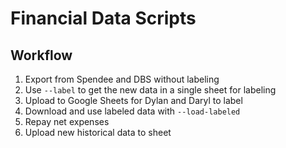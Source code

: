 # Financial Data Scripts


## Workflow

1. Export from Spendee and DBS without labeling
2. Use `--label` to get the new data in a single sheet for labeling
3. Upload to Google Sheets for Dylan and Daryl to label
4. Download and use labeled data with `--load-labeled`
5. Repay net expenses
6. Upload new historical data to sheet
